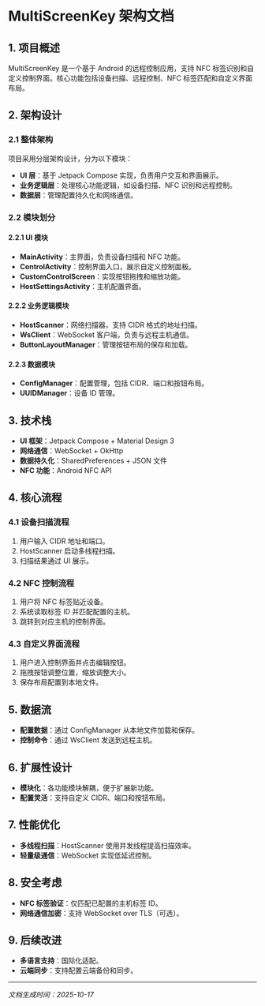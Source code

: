 # MultiScreenKey 架构文档

## 1. 项目概述
MultiScreenKey 是一个基于 Android 的远程控制应用，支持 NFC 标签识别和自定义控制界面。核心功能包括设备扫描、远程控制、NFC 标签匹配和自定义界面布局。

## 2. 架构设计

### 2.1 整体架构
项目采用分层架构设计，分为以下模块：
- **UI 层**：基于 Jetpack Compose 实现，负责用户交互和界面展示。
- **业务逻辑层**：处理核心功能逻辑，如设备扫描、NFC 识别和远程控制。
- **数据层**：管理配置持久化和网络通信。

### 2.2 模块划分

#### 2.2.1 UI 模块
- **MainActivity**：主界面，负责设备扫描和 NFC 功能。
- **ControlActivity**：控制界面入口，展示自定义控制面板。
- **CustomControlScreen**：实现按钮拖拽和缩放功能。
- **HostSettingsActivity**：主机配置界面。

#### 2.2.2 业务逻辑模块
- **HostScanner**：网络扫描器，支持 CIDR 格式的地址扫描。
- **WsClient**：WebSocket 客户端，负责与远程主机通信。
- **ButtonLayoutManager**：管理按钮布局的保存和加载。

#### 2.2.3 数据模块
- **ConfigManager**：配置管理，包括 CIDR、端口和按钮布局。
- **UUIDManager**：设备 ID 管理。

## 3. 技术栈
- **UI 框架**：Jetpack Compose + Material Design 3
- **网络通信**：WebSocket + OkHttp
- **数据持久化**：SharedPreferences + JSON 文件
- **NFC 功能**：Android NFC API

## 4. 核心流程

### 4.1 设备扫描流程
1. 用户输入 CIDR 地址和端口。
2. HostScanner 启动多线程扫描。
3. 扫描结果通过 UI 展示。

### 4.2 NFC 控制流程
1. 用户将 NFC 标签贴近设备。
2. 系统读取标签 ID 并匹配配置的主机。
3. 跳转到对应主机的控制界面。

### 4.3 自定义界面流程
1. 用户进入控制界面并点击编辑按钮。
2. 拖拽按钮调整位置，缩放调整大小。
3. 保存布局配置到本地文件。

## 5. 数据流
- **配置数据**：通过 ConfigManager 从本地文件加载和保存。
- **控制命令**：通过 WsClient 发送到远程主机。

## 6. 扩展性设计
- **模块化**：各功能模块解耦，便于扩展新功能。
- **配置灵活**：支持自定义 CIDR、端口和按钮布局。

## 7. 性能优化
- **多线程扫描**：HostScanner 使用并发线程提高扫描效率。
- **轻量级通信**：WebSocket 实现低延迟控制。

## 8. 安全考虑
- **NFC 标签验证**：仅匹配已配置的主机标签 ID。
- **网络通信加密**：支持 WebSocket over TLS（可选）。

## 9. 后续改进
- **多语言支持**：国际化适配。
- **云端同步**：支持配置云端备份和同步。

---

*文档生成时间：2025-10-17*